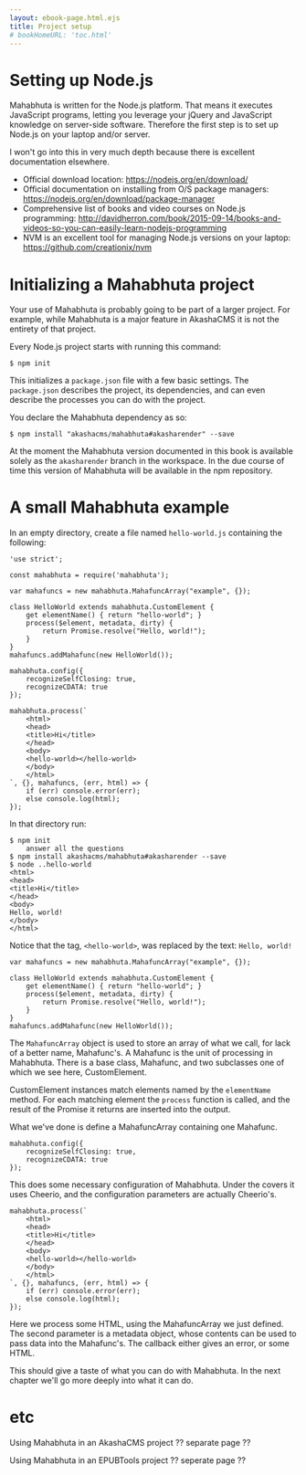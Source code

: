 ```yaml
---
layout: ebook-page.html.ejs
title: Project setup
# bookHomeURL: 'toc.html'
---
```


# Setting up Node.js

Mahabhuta is written for the Node.js platform.  That means it executes JavaScript programs, letting you leverage your jQuery and JavaScript knowledge on server-side software.  Therefore the first step is to set up Node.js on your laptop and/or server.

I won't go into this in very much depth because there is excellent documentation elsewhere.

* Official download location: https://nodejs.org/en/download/
* Official documentation on installing from O/S package managers: https://nodejs.org/en/download/package-manager
* Comprehensive list of books and video courses on Node.js programming: http://davidherron.com/book/2015-09-14/books-and-videos-so-you-can-easily-learn-nodejs-programming
* NVM is an excellent tool for managing Node.js versions on your laptop: https://github.com/creationix/nvm

# Initializing a Mahabhuta project

Your use of Mahabhuta is probably going to be part of a larger project.  For example, while Mahabhuta is a major feature in AkashaCMS it is not the entirety of that project.

Every Node.js project starts with running this command:

```
$ npm init
```

This initializes a `package.json` file with a few basic settings.  The `package.json` describes the project, its dependencies, and can even describe the processes you can do with the project.

You declare the Mahabhuta dependency as so:

```
$ npm install "akashacms/mahabhuta#akasharender" --save
```

At the moment the Mahabhuta version documented in this book is available solely as the `akasharender` branch in the workspace.  In the due course of time this version of Mahabhuta will be available in the npm repository.

# A small Mahabhuta example

In an empty directory, create a file named `hello-world.js` containing the following:

```
'use strict';

const mahabhuta = require('mahabhuta');

var mahafuncs = new mahabhuta.MahafuncArray("example", {});

class HelloWorld extends mahabhuta.CustomElement {
	get elementName() { return "hello-world"; }
	process($element, metadata, dirty) {
		return Promise.resolve("Hello, world!");
	}
}
mahafuncs.addMahafunc(new HelloWorld());

mahabhuta.config({
    recognizeSelfClosing: true,
    recognizeCDATA: true
});

mahabhuta.process(`
    <html>
    <head>
    <title>Hi</title>
    </head>
    <body>
    <hello-world></hello-world>
    </body>
    </html>
`, {}, mahafuncs, (err, html) => {
    if (err) console.error(err);
    else console.log(html);
});
```

In that directory run:

```
$ npm init
    answer all the questions
$ npm install akashacms/mahabhuta#akasharender --save
$ node ..hello-world
<html>
<head>
<title>Hi</title>
</head>
<body>
Hello, world!
</body>
</html>
```

Notice that the tag, `<hello-world>`, was replaced by the text: `Hello, world!`

```
var mahafuncs = new mahabhuta.MahafuncArray("example", {});

class HelloWorld extends mahabhuta.CustomElement {
	get elementName() { return "hello-world"; }
	process($element, metadata, dirty) {
		return Promise.resolve("Hello, world!");
	}
}
mahafuncs.addMahafunc(new HelloWorld());
```

The `MahafuncArray` object is used to store an array of what we call, for lack of a better name, Mahafunc's.  A Mahafunc is the unit of processing in Mahabhuta.  There is a base class, Mahafunc, and two subclasses one of which we see here, CustomElement.  

CustomElement instances match elements named by the `elementName` method.  For each matching element the `process` function is called, and the result of the Promise it returns are inserted into the output.

What we've done is define a MahafuncArray containing one Mahafunc.

```
mahabhuta.config({
    recognizeSelfClosing: true,
    recognizeCDATA: true
});
```

This does some necessary configuration of Mahabhuta.  Under the covers it uses Cheerio, and the configuration parameters are actually Cheerio's.

```
mahabhuta.process(`
    <html>
    <head>
    <title>Hi</title>
    </head>
    <body>
    <hello-world></hello-world>
    </body>
    </html>
`, {}, mahafuncs, (err, html) => {
    if (err) console.error(err);
    else console.log(html);
});
```

Here we process some HTML, using the MahafuncArray we just defined.  The second parameter is a metadata object, whose contents can be used to pass data into the Mahafunc's.  The callback either gives an error, or some HTML.

This should give a taste of what you can do with Mahabhuta.  In the next chapter we'll go more deeply into what it can do.

# etc

Using Mahabhuta in an AkashaCMS project ?? separate page ??

Using Mahabhuta in an EPUBTools project ?? seperate page ??
